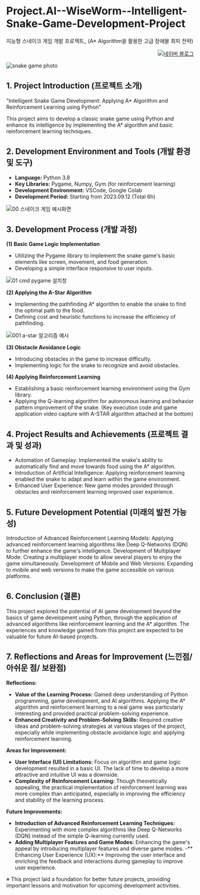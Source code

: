 # Project.AI--WiseWorm--Intelligent-Snake-Game-Development-Project
지능형 스네이크 게임 개발 프로젝트_ (A* Algorithm을 활용한 고급 장애물 회피 전략)
<p align="right">
  <a href="https://blog.naver.com/pixelwizard/223301484889">
    <img src="https://img.shields.io/badge/한국어%20번역본-03C75A?style=flat-square&logo=Naver&logoColor=white" alt="네이버 블로그">
  </a> </p>  
  
![snake game photo](https://github.com/pixelwizard2/Project.AI--WiseWorm--Intelligent-Snake-Game-Development-Project/assets/138272416/a730c554-7c56-4521-a23e-902ab1b45ff5)


## 1. Project Introduction (프로젝트 소개)

"Intelligent Snake Game Development: Applying A* Algorithm and Reinforcement Learning using Python"

This project aims to develop a classic snake game using Python and enhance its intelligence by implementing the A* algorithm and basic reinforcement learning techniques.


## 2. Development Environment and Tools (개발 환경 및 도구)

- **Language:** Python 3.8
- **Key Libraries:** Pygame, Numpy, Gym (for reinforcement learning)
- **Development Environment:** VSCode, Google Colab
- **Development Period:** Starting from 2023.09.12 (Total 6h)

![00  스네이크 게임 예시화면](https://github.com/pixelwizard2/Project.AI--WiseWorm--Intelligent-Snake-Game-Development-Project/assets/138272416/f58f1bf7-8f65-4274-809b-f7a7968cd780)

## 3. Development Process (개발 과정)

**(1) Basic Game Logic Implementation**

- Utilizing the Pygame library to implement the snake game's basic elements like screen, movement, and food generation.
- Developing a simple interface responsive to user inputs.

![01  cmd pygame 설치창](https://github.com/pixelwizard2/Project.AI--WiseWorm--Intelligent-Snake-Game-Development-Project/assets/138272416/2bacf710-dc5d-4cb6-8847-9d6e44484513)

**(2) Applying the A-Star Algorithm**

- Implementing the pathfinding A* algorithm to enable the snake to find the optimal path to the food.
- Defining cost and heuristic functions to increase the efficiency of pathfinding.

![001  a-star 알고리즘 예시](https://github.com/pixelwizard2/Project.AI--WiseWorm--Intelligent-Snake-Game-Development-Project/assets/138272416/e87eebce-4b9e-405d-9ef6-a7545cacdbc0)

**(3) Obstacle Avoidance Logic**

- Introducing obstacles in the game to increase difficulty.
- Implementing logic for the snake to recognize and avoid obstacles.


**(4) Applying Reinforcement Learning**

- Establishing a basic reinforcement learning environment using the Gym library.
- Applying the Q-learning algorithm for autonomous learning and behavior pattern improvement of the snake.
(Key execution code and game application video capture with A-STAR algorithm attached at the bottom)


## 4. Project Results and Achievements (프로젝트 결과 및 성과)

- Automation of Gameplay: Implemented the snake's ability to automatically find and move towards food using the A* algorithm.
- Introduction of Artificial Intelligence: Applying reinforcement learning enabled the snake to adapt and learn within the game environment.
- Enhanced User Experience: New game modes provided through obstacles and reinforcement learning improved user experience.


## 5. Future Development Potential (미래의 발전 가능성)

Introduction of Advanced Reinforcement Learning Models: Applying advanced reinforcement learning algorithms like Deep Q-Networks (DQN) to further enhance the game's intelligence.
Development of Multiplayer Mode: Creating a multiplayer mode to allow several players to enjoy the game simultaneously.
Development of Mobile and Web Versions: Expanding to mobile and web versions to make the game accessible on various platforms.


## 6. Conclusion (결론)

This project explored the potential of AI game development beyond the basics of game development using Python, through the application of advanced algorithms like reinforcement learning and the A* algorithm. The experiences and knowledge gained from this project are expected to be valuable for future AI-based projects.


## 7. Reflections and Areas for Improvement (느낀점/ 아쉬운 점/ 보완점)

**Reflections:**

- **Value of the Learning Process:** Gained deep understanding of Python programming, game development, and AI algorithms. Applying the A* algorithm and reinforcement learning to a real game was particularly interesting and provided practical problem-solving experience.
- **Enhanced Creativity and Problem-Solving Skills:** Required creative ideas and problem-solving strategies at various stages of the project, especially while implementing obstacle avoidance logic and applying reinforcement learning.


**Areas for Improvement:**

- **User Interface (UI) Limitations:** Focus on algorithm and game logic development resulted in a basic UI. The lack of time to develop a more attractive and intuitive UI was a downside.
- **Complexity of Reinforcement Learning:** Though theoretically appealing, the practical implementation of reinforcement learning was more complex than anticipated, especially in improving the efficiency and stability of the learning process.


**Future Improvements:**

- **Introduction of Advanced Reinforcement Learning Techniques:** Experimenting with more complex algorithms like Deep Q-Networks (DQN) instead of the simple Q-learning currently used.
- **Adding Multiplayer Features and Game Modes:** Enhancing the game's appeal by introducing multiplayer features and diverse game modes.
-** Enhancing User Experience (UX):** Improving the user interface and enriching the feedback and interactions during gameplay to improve user experience.

※ This project laid a foundation for better future projects, providing important lessons and motivation for upcoming development activities.
